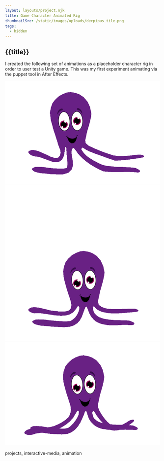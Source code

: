 ```yaml
---
layout: layouts/project.njk
title: Game Character Animated Rig
thumbnailSrc: /static/images/uploads/derpipus_tile.png
tags:
  - hidden
---
```

## {{title}}

I created the following set of animations as a placeholder character rig in order to user test a Unity game. This was my first experiment animating via the puppet tool in After Effects.

<div class="frame"><img src="/static/images/uploads/idle.gif" class="object-fit:scale-down"></img></div>
<div class="frame"><img src="/static/images/uploads/jumping.gif" class="object-fit:scale-down"></img></div>
<div class="frame"><img src="/static/images/uploads/running.gif" class="object-fit:scale-down"></img></div>

projects, interactive-media, animation
